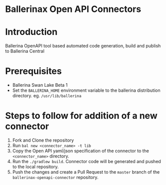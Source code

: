 # Ballerinax Open API Connectors

# Introduction
Ballerina OpenAPI tool based automated code generation, build and publish to Ballerina Central

# Prerequisites
    
* Ballerina Swan Lake Beta 1
* Set the `BALLERINA_HOME` environment variable to the ballerina distribution directory. eg. `/usr/lib/ballerina`

# Steps to follow for addition of a new connector

1. Fork and Clone the repository
2. Run `bal new <connector_name> -t lib`
3. Copy the Open API yaml/json specification of the connector to the `<connector_name>` directory.
3. Run the `./gradlew build`. Connector code will be generated and pushed to the local repository.
4. Push the changes and create a Pull Request to the `master` branch of the `ballerinax-openapi-connector` repository.
